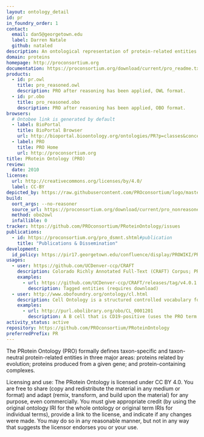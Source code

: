 ```yaml
---
layout: ontology_detail
id: pr
in_foundry_order: 1
contact:
  email: dan5@georgetown.edu
  label: Darren Natale
  github: nataled
description: An ontological representation of protein-related entities
domain: proteins
homepage: http://proconsortium.org
documentation: https://proconsortium.org/download/current/pro_readme.txt
products:
  - id: pr.owl
    title: pro_reasoned.owl
    description: PRO after reasoning has been applied, OWL format.
  - id: pr.obo
    title: pro_reasoned.obo
    description: PRO after reasoning has been applied, OBO format.
browsers:
  # Ontobee link is generated by default
  - label: BioPortal
    title: BioPortal Browser
    url: http://bioportal.bioontology.org/ontologies/PR?p=classes&conceptid=http://purl.obolibrary.org/obo/PR_000000001
  - label: PRO
    title: PRO Home
    url: http://proconsortium.org
title: PRotein Ontology (PRO)
review:
  date: 2010
license:
  url: http://creativecommons.org/licenses/by/4.0/
  label: CC-BY
depicted_by: https://raw.githubusercontent.com/PROconsortium/logo/master/PROlogo_small.png
build:
  oort_args: --no-reasoner
  source_url: https://proconsortium.org/download/current/pro_nonreasoned.obo
  method: obo2owl
  infallible: 0
tracker: https://github.com/PROconsortium/PRoteinOntology/issues
publications:
  - id: https://proconsortium.org/pro_dsmnt.shtml#publication
    title: "Publications & Dissemination"
development:
  id_policy: https://pir17.georgetown.edu/confluence/display/PROWIKI/PRO+PURLs
usages:
  - user: https://github.com/UCDenver-ccp/CRAFT
    description: Colorado Richly Annotated Full-Text (CRAFT) Corpus; PRO is used for entity tagging and annotation
    examples:
      - url: https://github.com/UCDenver-ccp/CRAFT/releases/tag/v4.0.1
        description: Tagged entities (requires download)
  - user: http://www.obofoundry.org/ontology/cl.html
    description: Cell Ontology is a structured controlled vocabulary for cell types in animals; PRO is used for cell type definitions
    examples:
      - url: http://purl.obolibrary.org/obo/CL_0001201
        description: A B cell that is CD19-positive (uses the PRO term for non-species-specific CD19 molecule, PR:000001002)
activity_status: active
repository: https://github.com/PROconsortium/PRoteinOntology
preferredPrefix: PR
---
```


The PRotein Ontology (PRO) formally defines taxon-specific and taxon-neutral protein-related entities in three major areas: proteins related by evolution; proteins produced from a given gene; and protein-containing complexes.

Licensing and use: The PRotein Ontology is licensed under CC BY 4.0. You are free to share (copy and redistribute the material in any medium or format) and adapt (remix, transform, and build upon the material) for any purpose, even commercially. You must give appropriate credit (by using the original ontology IRI for the whole ontology or original term IRIs for individual terms), provide a link to the license, and indicate if any changes were made. You may do so in any reasonable manner, but not in any way that suggests the licensor endorses you or your use.
